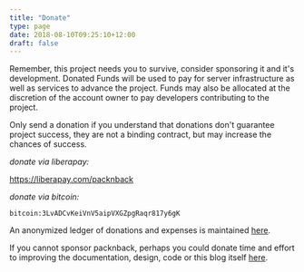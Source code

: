 ```yaml
---
title: "Donate"
type: page
date: 2018-08-10T09:25:10+12:00
draft: false
---
```


Remember, this project needs you to survive, consider sponsoring it and it's development. 
Donated Funds will be used to pay for server infrastructure as well as services to advance the project. Funds may also be allocated at the discretion of the account owner to pay developers contributing to the project.

Only send a donation if you understand that donations don't guarantee project success,
they are not a binding contract, but may increase the chances of success.

*donate via liberapay:*

https://liberapay.com/packnback

*donate via bitcoin:* 

```bitcoin:3LvADCvKeiVnV5aipVXGZpgRaqr817y6gK```

An anonymized ledger of donations and expenses is maintained [here](/ledger.txt).

If you cannot sponsor packnback, perhaps you could donate time and effort to
improving the documentation, design, code or this blog itself <a href="https://github.com/packnback">here</a>.